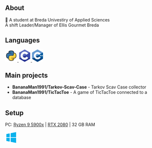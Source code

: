 ## About
🏫 A student at Breda Univestiry of Applied Sciences<br>
A shift Leader/Manager of Ellis Gourmet Breda<br>

## Languages
<a href="https://www.python.org/">
    <img src="https://github.com/sh0tzz/sh0tzz/blob/main/assets/python_icon_40x40.png?raw=true"/>
</a>
<a href="https://sourceforge.net/projects/mingw/">
    <img src="https://github.com/sh0tzz/sh0tzz/blob/main/assets/c_icon_40x40.png?raw=true"/>
</a>
<a href="https://en.wikipedia.org/wiki/C%2B%2B">
    <img src="https://github.com/BananaMan1991/BananaMan1991/blob/main/ASSETS/C++.png?raw=true"/>
</a>

## Main projects
- **BananaMan1991/Tarkov-Scav-Case** - Tarkov Scav Case collector
- **BananaMan1991/TicTacToe** - A game of TicTacToe connected to a database

## Setup
PC: [Ryzen 9 5900x](https://www.amd.com/en/products/cpu/amd-ryzen-9-5900x) |
 [RTX 2080](https://www.nvidia.com/en-me/geforce/graphics-cards/rtx-2080/) |
 32 GB RAM
 
 <a href="https://www.microsoft.com/en-us/software-download/windows10ISO">
  <img src="https://github.com/sh0tzz/sh0tzz/blob/main/assets/win10_logo_40x40.png?raw=true">
</a>
